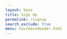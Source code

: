 ```yaml
---
layout: base
title: Sign Up
permalink: /signup
search_exclude: true
menu: nav/mainHeader.html
---
```


<html lang="en">
<head>
    <meta charset="UTF-8">
    <meta name="viewport" content="width=device-width, initial-scale=1.0">
    <title>Sign Up | ShotSpot</title>
    <script src="https://cdn.tailwindcss.com"></script>
    <link rel="stylesheet" href="https://cdnjs.cloudflare.com/ajax/libs/font-awesome/6.4.0/css/all.min.css">
    <style>
        @import url('https://fonts.googleapis.com/css2?family=Poppins:wght@300;400;500;600;700&display=swap');
        
        body {
            font-family: 'Poppins', sans-serif;
            background-color: #f8fafc;
        }
        
        .brand-orange {
            background-color: rgb(245, 158, 11);
        }
        
        .brand-orange-text {
            color: rgb(245, 158, 11);
        }
        
        .brand-orange-border {
            border-color: rgb(245, 158, 11);
        }
        
        .brand-orange-hover:hover {
            background-color: rgba(245, 158, 11, 0.9);
        }
        
        .input-focus:focus {
            border-color: rgb(245, 158, 11);
            box-shadow: 0 0 0 3px rgba(245, 158, 11, 0.2);
        }
        
        .wave-bg {
            position: absolute;
            bottom: 0;
            left: 0;
            width: 100%;
            overflow: hidden;
            line-height: 0;
            transform: rotate(180deg);
        }
        
        .wave-bg svg {
            position: relative;
            display: block;
            width: calc(100% + 1.3px);
            height: 150px;
        }
        
        .wave-bg .shape-fill {
            fill: rgba(245, 158, 11, 0.1);
        }
        
        .password-toggle {
            right: 10px;
            top: 50%;
            transform: translateY(-50%);
            cursor: pointer;
        }
    </style>
</head>
<body class="min-h-screen bg-gray-50">
    <div class="flex items-center justify-center min-h-screen relative p-4">
    <div class="absolute inset-0 overflow-hidden">
        <div class="absolute inset-0 bg-gradient-to-br from-white to-gray-100 opacity-90"></div>
        <div class="absolute inset-0 bg-[url('https://images.unsplash.com/photo-1513151233558-d860c5398176?ixlib=rb-4.0.3&ixid=M3wxMjA3fDB8MHxwaG90by1wYWdlfHx8fGVufDB8fHx8fA%3D%3D&auto=format&fit=crop&w=1470&q=80')] bg-cover bg-center opacity-10"></div>
    </div>
    
    <div class="relative w-full max-w-md z-10">
        <div class="bg-white rounded-2xl shadow-xl overflow-hidden">
            <div class="brand-orange p-6 text-center">
                <h1 class="text-3xl font-bold text-white">ShotSpot</h1>
                <p class="text-white opacity-90 mt-1">Capture and share your best moments</p>
            </div>
            
            <div class="px-8 py-10">
                <h2 class="text-2xl font-bold text-gray-800 text-center mb-8">Sign up for ShotSpot</h2>
                
                <form id="signinForm" class="space-y-6">
                    <div>
                        <label for="email" class="block text-sm font-medium text-gray-700 mb-1">Email Address</label>
                        <div class="relative">
                            <div class="absolute inset-y-0 left-0 pl-3 flex items-center pointer-events-none">
                                <i class="fas fa-envelope text-gray-400"></i>
                            </div>
                            <input type="email" id="email" name="email" required
                                   class="pl-10 input-focus block w-full rounded-lg border-gray-300 shadow-sm focus:ring-2 focus:ring-offset-1 focus:ring-opacity-50 py-3 px-4 border transition duration-150 ease-in-out"
                                   placeholder="you@example.com">
                        </div>
                        <p id="email-error" class="mt-1 text-sm text-red-600 hidden">Please enter a valid email address</p>
                    </div>
                    
                    <div>
                        <label for="password" class="block text-sm font-medium text-gray-700 mb-1">Password</label>
                        <div class="relative">
                            <div class="absolute inset-y-0 left-0 pl-3 flex items-center pointer-events-none">
                                <i class="fas fa-lock text-gray-400"></i>
                            </div>
                            <input type="password" id="password" name="password" required
                                   class="pl-10 input-focus block w-full rounded-lg border-gray-300 shadow-sm focus:ring-2 focus:ring-offset-1 focus:ring-opacity-50 py-3 px-4 border transition duration-150 ease-in-out"
                                   placeholder="••••••••">
                            <div class="password-toggle absolute" onclick="togglePassword()">
                                <i id="eye-icon" class="fas fa-eye-slash text-gray-400"></i>
                            </div>
                        </div>
                        <p id="password-error" class="mt-1 text-sm text-red-600 hidden">Password must be at least 8 characters</p>
                    </div>
                    
                    <div class="flex items-center justify-between">
                        <div class="flex items-center">
                            <input id="remember-me" name="remember-me" type="checkbox" class="h-4 w-4 brand-orange rounded focus:ring-brand-orange border-gray-300">
                            <label for="remember-me" class="ml-2 block text-sm text-gray-700">Remember me</label>
                        </div>
                        
                        <div class="text-sm">
                            <a href="#" class="font-medium brand-orange-text hover:text-orange-600">Forgot password?</a>
                        </div>
                    </div>
                    
                    <div>
                        <button type="submit" class="brand-orange brand-orange-hover w-full flex justify-center py-3 px-4 border border-transparent rounded-lg shadow-sm text-sm font-medium text-white focus:outline-none focus:ring-2 focus:ring-offset-2 focus:ring-orange-500 transition duration-150 ease-in-out">
                            Sign-up
                        </button>
                    </div>
                </form>
                
                <div class="mt-6">
                    <div class="relative">
                        <div class="absolute inset-0 flex items-center">
                            <div class="w-full border-t border-gray-300"></div>
                        </div>
                        <div class="relative flex justify-center text-sm">
                            <span class="px-2 bg-white text-gray-500">Or continue with</span>
                        </div>
                    </div>
                    
                    <div class="mt-6 grid grid-cols-2 gap-3">
                        <div>
                            <a href="#" class="w-full inline-flex justify-center py-2 px-4 border border-gray-300 rounded-lg shadow-sm bg-white text-sm font-medium text-gray-700 hover:bg-gray-50 focus:outline-none focus:ring-2 focus:ring-offset-2 focus:ring-orange-500 transition duration-150 ease-in-out">
                                <i class="fab fa-google brand-orange-text"></i>
                                <span class="ml-2">Google</span>
                            </a>
                        </div>
                        
                        <div>
                            <a href="#" class="w-full inline-flex justify-center py-2 px-4 border border-gray-300 rounded-lg shadow-sm bg-white text-sm font-medium text-gray-700 hover:bg-gray-50 focus:outline-none focus:ring-2 focus:ring-offset-2 focus:ring-orange-500 transition duration-150 ease-in-out">
                                <i class="fab fa-apple"></i>
                                <span class="ml-2">Apple</span>
                            </a>
                        </div>
                    </div>
                </div>
                
                <div class="mt-8 text-center text-sm text-gray-500">
                     <a href="#" class="font-medium brand-orange-text hover:text-orange-600"> </a>
                </div>
            </div>
        </div>
        
        <div class="mt-6 text-center text-xs text-gray-500">
            &copy; 2023 ShotSpot. All rights reserved.
        </div>
    </div>
    
    <div class="wave-bg">
        <svg data-name="Layer 1" xmlns="http://www.w3.org/2000/svg" viewBox="0 0 1200 120" preserveAspectRatio="none">
            <path d="M321.39,56.44c58-10.79,114.16-30.13,172-41.86,82.39-16.72,168.19-17.73,250.45-.39C823.78,31,906.67,72,985.66,92.83c70.05,18.48,146.53,26.09,214.34,3V0H0V27.35A600.21,600.21,0,0,0,321.39,56.44Z" class="shape-fill"></path>
        </svg>
    </div>
    
    <script>
        // Toggle password visibility
        function togglePassword() {
            const passwordInput = document.getElementById('password');
            const eyeIcon = document.getElementById('eye-icon');
            
            if (passwordInput.type === 'password') {
                passwordInput.type = 'text';
                eyeIcon.classList.remove('fa-eye-slash');
                eyeIcon.classList.add('fa-eye');
            } else {
                passwordInput.type = 'password';
                eyeIcon.classList.remove('fa-eye');
                eyeIcon.classList.add('fa-eye-slash');
            }
        }
        
        // Form validation
        document.getElementById('signinForm').addEventListener('submit', function(e) {
            e.preventDefault();
            
            const email = document.getElementById('email').value;
            const password = document.getElementById('password').value;
            const emailError = document.getElementById('email-error');
            const passwordError = document.getElementById('password-error');
            
            // Reset errors
            emailError.classList.add('hidden');
            passwordError.classList.add('hidden');
            
            let isValid = true;
            
            // Validate email
            if (!/^[^\s@]+@[^\s@]+\.[^\s@]+$/.test(email)) {
                emailError.classList.remove('hidden');
                isValid = false;
            }
            
            // Validate password
            if (password.length < 8) {
                passwordError.classList.remove('hidden');
                isValid = false;
            }
            
            if (isValid) {
                // Simulate successful login
                document.querySelector('button[type="submit"]').innerHTML = '<i class="fas fa-spinner fa-spin mr-2"></i> Signing in...';
                
                setTimeout(() => {
                    alert('Login successful! Redirecting...');
                    // In a real app, you would redirect here
                    // window.location.href = '/dashboard';
                }, 1500);
            }
        });
    </script>
    </div>
</body>
</html>